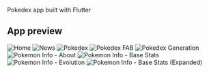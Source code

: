 Pokedex app built with Flutter

## App preview

![Home](screenshots/home.png "Home")
![News](screenshots/home-news.png "News")
![Pokedex](screenshots/pokedex.png "Pokedex")
![Pokedex FAB](screenshots/pokedex-fab.png "Pokedex FAB")
![Pokedex Generation](screenshots/pokedex-fab-generation.png "Pokedex Generation")
![Pokemon Info - About](screenshots/pokemon-info-about.png "Pokemon Info - About")
![Pokemon Info - Base Stats](screenshots/pokemon-info-base-stats.png "Pokemon Info - Base Stats")
![Pokemon Info - Evolution](screenshots/pokemon-info-evolution.png "Pokemon Info - Evolution")
![Pokemon Info - Base Stats (Expanded)](screenshots/pokemon-info-expanded.png "Pokemon Info - Base Stats (Expanded)")



